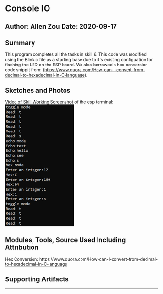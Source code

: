 #  Console IO

Author: Allen Zou
Date: 2020-09-17
-----

## Summary
This program completes all the tasks in skill 6. This code was modified 
using the Blink.c file as a starting base due to it's existing configuation 
for flashing the LED on the ESP board. We also borrowed a hex conversion 
code snippit from:
(https://www.quora.com/How-can-I-convert-from-decimal-to-hexadecimal-in-C-language).

## Sketches and Photos
[Video of Skill Working](https://drive.google.com/file/d/1CEosCCoXKBeakOU8Wu4UbLXiiCmOy0eH/preview)
Screenshot of the esp terminal:
<img src="./images/skill6.PNG" width="45%" />

## Modules, Tools, Source Used Including Attribution
Hex Conversion:
https://www.quora.com/How-can-I-convert-from-decimal-to-hexadecimal-in-C-language


## Supporting Artifacts


-----
